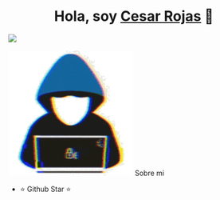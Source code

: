 <div align="center">
<h1 align="center">Hola, soy <a href="https://aristi.dev">Cesar Rojas</a> 👋</h1>
</div>
<img src="https://i.imgur.com/UL33Alo.png">


<img src="https://raw.githubusercontent.com/0xAbdulKhalid/0xAbdulKhalid/main/assets/mdImages/about_me.gif"> Sobre mi

- ⭐ Github Star ⭐ 


